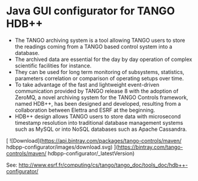 # Java GUI configurator for TANGO HDB++

 - The TANGO archiving system is a tool allowing TANGO users to store the readings coming from a TANGO based control system into a database.
 - The archived data are essential for the day by day operation of complex scientific facilities for instance.
 - They can be used for long term monitoring of subsystems, statistics, parameters correlation or comparison of operating setups over time.
 - To take advantage of the fast and lightweight event-driven communication provided by TANGO release 8 with the adoption of ZeroMQ,
	    a novel archiving system for the TANGO Controls framework, named HDB++, has been designed and developed,
	    resulting from a collaboration between Elettra and ESRF at the beginning.
 - HDB++ design allows TANGO users to store data with microsecond timestamp resolution into traditional database management systems
	    such as MySQL or into NoSQL databases such as Apache Cassandra. 



[ ![Download](https://api.bintray.com/packages/tango-controls/maven/ hdbpp-configurator/images/download.svg) ](https://bintray.com/tango-controls/maven/ hdbpp-configurator/_latestVersion)


See:
http://www.esrf.fr/computing/cs/tango/tango_doc/tools_doc/hdb++-configurator/
